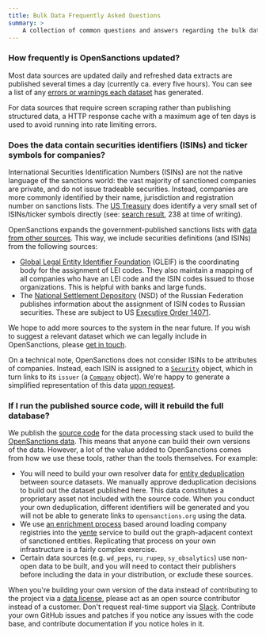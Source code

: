 ```yaml
---
title: Bulk Data Frequently Asked Questions
summary: >
    A collection of common questions and answers regarding the bulk data exports released by OpenSanctions, and the file formats that are offered.
---
```


### <a id="updates"></a> How frequently is OpenSanctions updated?

Most data sources are updated daily and refreshed data extracts are published several times a day (currently ca. every five hours). You can see a list of any [errors or warnings each dataset](/issues/) has generated.

For data sources that require screen scraping rather than publishing structured data, a HTTP response cache with a maximum age of ten days is used to avoid running into rate limiting errors.


### <a id="securities"></a> Does the data contain securities identifiers (ISINs) and ticker symbols for companies?

International Securities Identification Numbers (ISINs) are not the native language of the sanctions world: the vast majority of sanctioned companies are private, and do not issue tradeable securities. Instead, companies are more commonly identified by their name, jurisdiction and registration number on sanctions lists. The [US Treasury](/datasets/us_ofac_sdn/) does identify a very small set of ISINs/ticker symbols directly (see: [search result](https://www.opensanctions.org/search/?scope=sanctions&schema=Security), 238 at time of writing).

OpenSanctions expands the government-published sanctions lists with [data from other sources](/docs/enrichment). This way, we include securities definitions (and ISINs) from the following sources:

* [Global Legal Entity Identifier Foundation](/datasets/gleif/) (GLEIF) is the coordinating body for the assignment of LEI codes. They also maintain a mapping of all companies who have an LEI code and the ISIN codes issued to those organizations. This is helpful with banks and large funds.
* The [National Settlement Depository](/datasets/ru_nsd_isin/) (NSD) of the Russian Federation publishes information about the assignment of ISIN codes to Russian securities. These are subject to US [Executive Order 14071](https://ofac.treasury.gov/sanctions-programs-and-country-information/russian-harmful-foreign-activities-sanctions).

We hope to add more sources to the system in the near future. If you wish to suggest a relevant dataset which we can legally include in OpenSanctions, please [get in touch](/contact/).

On a technical note, OpenSanctions does not consider ISINs to be attributes of companies. Instead, each ISIN is assigned to a [`Security`](/reference/#schema.Security) object, which in turn links to its `issuer` (a [`Company`](/reference/#schema.Company) object). We're happy to generate a simplified representation of this data [upon request](/contact/).


### <a id="replication"></a> If I run the published source code, will it rebuild the full database?

We publish the [source code](https://github.com/opensanctions) for the data processing stack used to build the [OpenSanctions data](/datasets/default/). This means that anyone can build their own versions of the data. However, a lot of the value added to OpenSanctions comes from how we use these tools, rather than the tools themselves. For example:

* You will need to build your own resolver data for [entity deduplication](/docs/identifiers) between source datasets. We manually approve deduplication decisions to build out the dataset published here. This data constitutes a proprietary asset not included with the source code. When you conduct your own deduplication, different identifiers will be generated and you will not be able to generate links to `opensanctions.org` using the data.
* We use [an enrichment process](/docs/enrichment/) based around loading company registries into the [yente](/docs/yente/) service to build out the graph-adjacent context of sanctioned entities. Replicating that process on your own infrastructure is a fairly complex exercise.
* Certain data sources (e.g. `wd_peps`, `ru_rupep`, `sy_obsalytics`) use non-open data to be built, and you will need to contact their publishers before including the data in your distribution, or exclude these sources.

When you're building your own version of the data instead of contributing to the project via a [data license](/licensing/), please act as an open source contributor instead of a customer. Don't request real-time support via [Slack](/slack/). Contribute your own GitHub issues and patches if you notice any issues with the code base, and contribute documentation if you notice holes in it.

